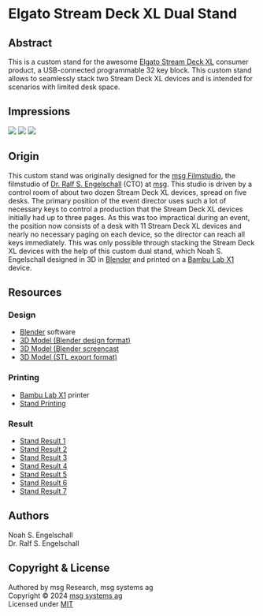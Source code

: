 
Elgato Stream Deck XL Dual Stand
================================

Abstract
--------

This is a custom stand for the awesome
[Elgato Stream Deck XL](https://www.elgato.com/es/de/p/stream-deck-xl)
consumer product, a USB-connected programmable 32 key block. This custom
stand allows to seamlessly stack two Stream Deck XL devices and is
intended for scenarios with limited desk space.

Impressions
-----------

![](elgato-stream-deck-xl-dual-stand-model.gif|width=600)
![](elgato-stream-deck-xl-dual-stand-printing.gif|width=600)
![](elgato-stream-deck-xl-dual-stand-result-6.jpg|width=600)

Origin
------

This custom stand was originally designed for the [msg Filmstudio](msg.direct/filmstudio-trailer),
the filmstudio of [Dr. Ralf S. Engelschall](mailto:ralf.engelschall@msg.group) (CTO) at [msg](https://www.msg.group). 
This studio is driven by a control room of about two dozen Stream Deck XL
devices, spread on five desks. The primary position of the event director uses such a lot
of necessary keys to control a production that the Stream Deck XL devices initially had up to three pages. As this
was too impractical during an event, the position now consists of a desk
with 11 Stream Deck XL devices and nearly no necessary paging on each device, so the
director can reach all keys immediately. This was only possible through
stacking the Stream Deck XL devices with the help of this custom dual stand,
which Noah S. Engelschall designed in 3D in [Blender](https://blender.org) and printed on a
[Bambu Lab X1](https://bambulab.com/de-de/x1) device.

Resources
---------

### Design

- [Blender](https://blender.org) software
- [3D Model (Blender design format)](./elgato-stream-deck-xl-dual-stand-model.blend)
- [3D Model (Blender screencast](./elgato-stream-deck-xl-dual-stand-model.mp4)
- [3D Model (STL export format)](./elgato-stream-deck-xl-dual-stand-model.stl)

### Printing

- [Bambu Lab X1](https://bambulab.com/de-de/x1) printer
- [Stand Printing](./elgato-stream-deck-xl-dual-stand-printing.m4v)

### Result

- [Stand Result 1](./elgato-stream-deck-xl-dual-stand-result-1.jpg)
- [Stand Result 2](./elgato-stream-deck-xl-dual-stand-result-2.jpg)
- [Stand Result 3](./elgato-stream-deck-xl-dual-stand-result-3.jpg)
- [Stand Result 4](./elgato-stream-deck-xl-dual-stand-result-4.jpg)
- [Stand Result 5](./elgato-stream-deck-xl-dual-stand-result-5.jpg)
- [Stand Result 6](./elgato-stream-deck-xl-dual-stand-result-6.jpg)
- [Stand Result 7](./elgato-stream-deck-xl-dual-stand-result-7.jpg)

Authors
-------

Noah S. Engelschall<br/>
Dr. Ralf S. Engelschall

Copyright & License
-------------------

Authored by msg Research, msg systems ag<br/>
Copyright &copy; 2024 [msg systems ag](https://www.msg.group)<br/>
Licensed under [MIT](https://spdx.org/licenses/MIT)

